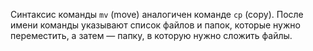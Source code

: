 Синтаксис команды `mv` (move) аналогичен команде `cp` (copy). После имени команды указывают список файлов и папок, которые нужно переместить, а затем — папку, в которую нужно сложить файлы.
